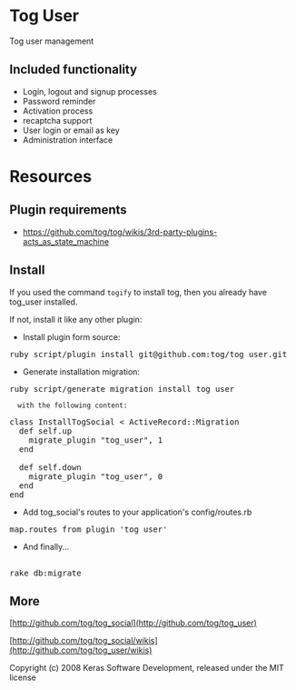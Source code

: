 Tog User
========

Tog user management

Included functionality
-----------------------

* Login, logout and signup processes
* Password reminder
* Activation process
* recaptcha support
* User login or email as key
* Administration interface

Resources
=========

Plugin requirements
-------------------

* https://github.com/tog/tog/wikis/3rd-party-plugins-acts_as_state_machine


Install
-------

If you used the command <code>togify</code> to install tog, then you already have tog_user installed.

If not, install it like any other plugin:

  
* Install plugin form source:

<pre>
ruby script/plugin install git@github.com:tog/tog_user.git
</pre>

* Generate installation migration:

<pre>
ruby script/generate migration install_tog_user
</pre>

	  with the following content:

<pre>
class InstallTogSocial < ActiveRecord::Migration
  def self.up
    migrate_plugin "tog_user", 1
  end

  def self.down
    migrate_plugin "tog_user", 0
  end
end
</pre>

* Add tog_social's routes to your application's config/routes.rb

<pre>
map.routes_from_plugin 'tog_user'
</pre> 

* And finally...

<pre> 
rake db:migrate
</pre> 

More
-------

[http://github.com/tog/tog_social](http://github.com/tog/tog_user)

[http://github.com/tog/tog_social/wikis](http://github.com/tog/tog_user/wikis)


Copyright (c) 2008 Keras Software Development, released under the MIT license